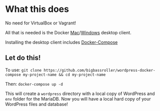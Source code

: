 # What this does
No need for VirtualBox or Vagrant!

All that is needed is the Docker [Mac](https://docs.docker.com/docker-for-mac/ "Get Started with Docker for Mac")/[Windows](https://docs.docker.com/docker-for-windows/ "Get Started with Docker for Windows") desktop client.

Installing the desktop client includes [Docker-Compose](https://docs.docker.com/compose/ "Docker Compose")

## Let do this!

To use:
`git clone https://github.com/bigbassroller/wordpress-docker-compose my-project-name && cd my-project-name`

Then:
`docker-compose up -d`

This will create a `wordpress` directory with a local copy of WordPress and `env` folder for the MariaDB. Now you will have a local hard copy of your WordPress files and database!
